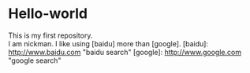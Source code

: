 Hello-world
===========

This is my first repository.  
I am nickman. I like using [baidu] more than [google].
[baidu]:  http://www.baidu.com  "baidu search"
[google]:   http://www.google.com   "google search"
